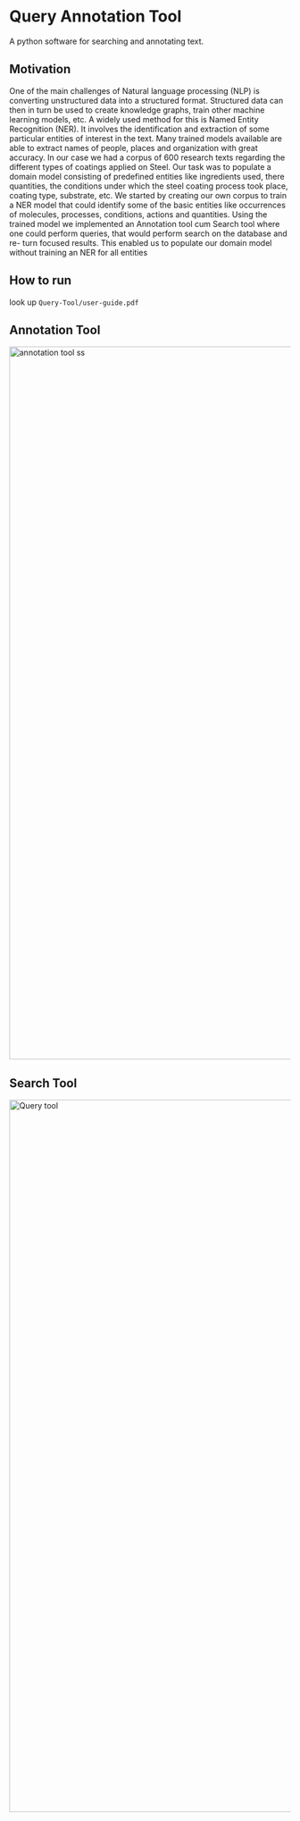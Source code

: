 # Query Annotation Tool

A python software for searching and annotating text. 

## Motivation
One of the main challenges of Natural language processing (NLP) is converting unstructured data into a structured format. Structured data can then in turn be used to create knowledge graphs, train other machine learning models, etc. A widely used method for this is Named Entity Recognition (NER). It involves the identification and extraction of some particular entities of interest in the text. Many trained models available are able to extract names of people, places and organization with great accuracy. In our case we had a corpus of 600 research texts regarding the different types of coatings applied on Steel. Our task was to populate a domain model consisting of predefined entities like ingredients used, there quantities, the conditions under which the steel coating process took place, coating type, substrate, etc. We started by creating our own corpus to train a NER model that could identify some of the basic entities like occurrences of molecules, processes, conditions, actions and quantities. Using the trained model we implemented an Annotation tool cum Search tool where one could perform queries, that would perform search on the database and re- turn focused results. This enabled us to populate our domain model without training an NER for all entities

## How to run
look up `Query-Tool/user-guide.pdf`

## Annotation Tool
<img width="1276" alt="annotation tool ss" src="https://user-images.githubusercontent.com/34295094/140602986-ef0c1002-cafd-48d3-8c79-b0477e4e53f1.png">

## Search Tool
<img width="1275" alt="Query tool" src="https://user-images.githubusercontent.com/34295094/140602993-2c2eeabe-f87b-41c4-875b-a7b1d969a33c.png">

